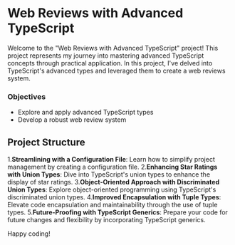 # Web Reviews with Advanced TypeScript

Welcome to the "Web Reviews with Advanced TypeScript" project! This project represents my journey into mastering advanced TypeScript concepts through practical application. In this project, I've delved into TypeScript's advanced types and leveraged them to create a web reviews system.

### Objectives

- Explore and apply advanced TypeScript types
- Develop a robust web review system

## Project Structure

1.**Streamlining with a Configuration File**: Learn how to simplify project management by creating a configuration file.
2.**Enhancing Star Ratings with Union Types**: Dive into TypeScript's union types to enhance the display of star ratings.
3.**Object-Oriented Approach with Discriminated Union Types**: Explore object-oriented programming using TypeScript's discriminated union types.
4.**Improved Encapsulation with Tuple Types**: Elevate code encapsulation and maintainability through the use of tuple types.
5.**Future-Proofing with TypeScript Generics**: Prepare your code for future changes and flexibility by incorporating TypeScript generics.

Happy coding!
